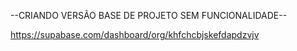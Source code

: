 --CRIANDO VERSÃO BASE DE PROJETO SEM FUNCIONALIDADE--

https://supabase.com/dashboard/org/khfchcbjskefdapdzvjv